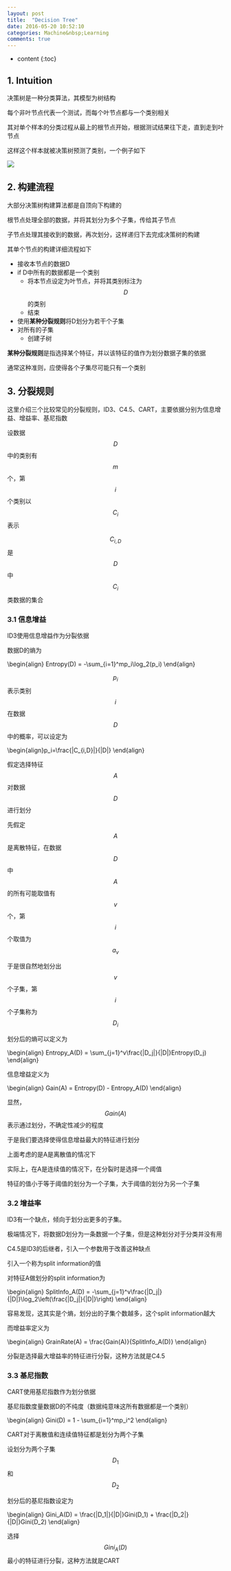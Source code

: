 ```yaml
---
layout: post
title:  "Decision Tree"
date: 2016-05-20 10:52:10 
categories: Machine&nbsp;Learning
comments: true
---
```


* content
{:toc}

## 1. Intuition

决策树是一种分类算法，其模型为树结构

每个非叶节点代表一个测试，而每个叶节点都与一个类别相关

其对单个样本的分类过程从最上的根节点开始，根据测试结果往下走，直到走到叶节点

这样这个样本就被决策树预测了类别，一个例子如下

![](https://upload.wikimedia.org/wikipedia/commons/f/f3/CART_tree_titanic_survivors.png)

## 2. 构建流程

大部分决策树构建算法都是自顶向下构建的

根节点处理全部的数据，并将其划分为多个子集，传给其子节点

子节点处理其接收到的数据，再次划分，这样递归下去完成决策树的构建

其单个节点的构建详细流程如下

* 接收本节点的数据D
* if D中所有的数据都是一个类别
	* 将本节点设定为叶节点，并将其类别标注为$$D$$的类别
    * 结束
* 使用**某种分裂规则**将D划分为若干个子集
* 对所有的子集
    * 创建子树

**某种分裂规则**是指选择某个特征，并以该特征的值作为划分数据子集的依据

通常这种准则，应使得各个子集尽可能只有一个类别

## 3. 分裂规则

这里介绍三个比较常见的分裂规则，ID3、C4.5、CART，主要依据分别为信息增益、增益率、基尼指数

设数据$$D$$中的类别有$$m$$个，第$$i$$个类别以$$C_i$$表示

$$C_{i,D}$$是$$D$$中$$C_i$$类数据的集合

### 3.1 信息增益

ID3使用信息增益作为分裂依据

数据D的熵为

\begin{align}
Entropy(D) = -\sum_{i=1}^mp_i\log_2(p_i)
\end{align}

$$p_i$$表示类别$$i$$在数据$$D$$中的概率，可以设定为

\begin{align}p_i=\frac{|C_{i,D}|}{|D|}
\end{align}

假定选择特征$$A$$对数据$$D$$进行划分

先假定$$A$$是离散特征，在数据$$D$$中$$A$$的所有可能取值有$$v$$个，第$$i$$个取值为$$a_v$$

于是很自然地划分出$$v$$个子集，第$$i$$个子集称为$$D_i$$

划分后的熵可以定义为

\begin{align}
Entropy_A(D) = \sum_{j=1}^v\frac{|D_j|}{|D|}Entropy(D_j)
\end{align}

信息增益定义为

\begin{align}
Gain(A) = Entropy(D) - Entropy_A(D)
\end{align}

显然，$$Gain(A)$$表示通过划分，不确定性减少的程度

于是我们要选择使得信息增益最大的特征进行划分

上面考虑的是A是离散值的情况下

实际上，在A是连续值的情况下，在分裂时是选择一个阈值

特征的值小于等于阈值的划分为一个子集，大于阈值的划分为另一个子集

### 3.2 增益率

ID3有一个缺点，倾向于划分出更多的子集。

极端情况下，将数据D划分为一条数据一个子集，但是这种划分对于分类并没有用

C4.5是ID3的后继者，引入一个参数用于改善这种缺点

引入一个称为split information的值

对特征A做划分的split information为

\begin{align}
SplitInfo_A(D) = -\sum_{j=1}^v\frac{|D_j|}{|D|}\log_2\left\(\frac{|D_j|}{|D|}\right\)
\end{align}

容易发现，这其实是个熵，划分出的子集个数越多，这个split information越大

而增益率定义为

\begin{align}
GrainRate(A) = \frac{Gain(A)}{SplitInfo_A(D)}
\end{align}

分裂是选择最大增益率的特征进行分裂，这种方法就是C4.5

### 3.3 基尼指数

CART使用基尼指数作为划分依据

基尼指数度量数据D的不纯度（数据纯意味这所有数据都是一个类别）

\begin{align}
Gini(D) = 1 - \sum_{i=1}^mp_i^2
\end{align}

CART对于离散值和连续值特征都是划分为两个子集

设划分为两个子集$$D_1$$和$$D_2$$

划分后的基尼指数设定为

\begin{align}
Gini_A(D) = \frac{|D_1|}{|D|}Gini(D_1) + \frac{|D_2|}{|D|}Gini(D_2)
\end{align}

选择$$Gini_A(D)$$最小的特征进行分裂，这种方法就是CART
